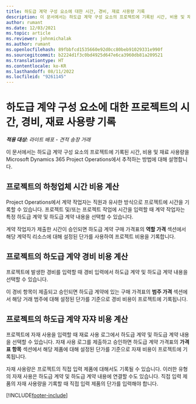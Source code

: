 ```yaml
---
title: 하도급 계약 구성 요소에 대한 시간, 경비, 재료 사용량 기록
description: 이 문서에서는 하도급 계약 구성 요소의 프로젝트에 기록된 시간, 비용 및 재료 사용량을 Microsoft Dynamics 365 Project Operations에서 추적하는 방법에 대해 설명합니다.
author: rumant
ms.date: 12/03/2021
ms.topic: article
ms.reviewer: johnmichalak
ms.author: rumant
ms.openlocfilehash: 89fbbfcd1535660e92d0cc80beb91029331e990f
ms.sourcegitcommit: b2224d1f3c0bd4925d647e6ca3960db81a209521
ms.translationtype: HT
ms.contentlocale: ko-KR
ms.lasthandoff: 08/11/2022
ms.locfileid: "9261145"
---
```

# <a name="recording-time-expenses-and-material-usage-on-projects-for-subcontracted-components"></a>하도급 계약 구성 요소에 대한 프로젝트의 시간, 경비, 재료 사용량 기록

_**적용 대상:** 라이트 배포 - 견적 송장 거래_

이 문서에서는 하도급 계약 구성 요소의 프로젝트에 기록된 시간, 비용 및 재료 사용량을 Microsoft Dynamics 365 Project Operations에서 추적하는 방법에 대해 설명합니다.

## <a name="costing-for-subcontractor-time-on-projects"></a>프로젝트의 하청업체 시간 비용 계산
Project Operations에서 계약 작업자는 직원과 유사한 방식으로 프로젝트에 시간을 기록할 수 있습니다. 프로젝트 및/또는 프로젝트 작업에 시간을 입력할 때 계약 작업자는 특정 하도급 계약 및 하도급 계약 내용을 선택할 수 있습니다.

계약 작업자가 제출한 시간이 승인되면 하도급 계약 구매 가격표의 **역할 가격** 섹션에서 해당 계약직 리소스에 대해 설정된 단가를 사용하여 프로젝트 비용을 기록합니다.

## <a name="costing-for-subcontracted-expenses-on-projects"></a>프로젝트의 하도급 계약 경비 비용 계산
프로젝트에 발생한 경비를 입력할 때 경비 입력에서 하도급 계약 및 하도급 계약 내용을 선택할 수 있습니다. 

이 경비 항목이 제출되고 승인되면 하도급 계약에 있는 구매 가격표의 **범주 가격** 섹션에서 해당 거래 범주에 대해 설정된 단가를 기준으로 경비 비용이 프로젝트에 기록됩니다.

## <a name="costing-for-subcontracted-materials-on-projects"></a>프로젝트의 하도급 계약 자쟈 비용 계산
프로젝트에 자재 사용을 입력할 때 재료 사용 로그에서 하도급 계약 및 하도급 계약 내용을 선택할 수 있습니다. 자재 사용 로그를 제출하고 승인하면 하도급 계약 가격표의 **가격표 항목** 섹션에서 해당 제품에 대해 설정된 단가를 기준으로 자재 비용이 프로젝트에 기록됩니다.

자재 사용량은 프로젝트의 직접 입력 제품에 대해서도 기록될 수 있습니다. 이러한 유형의 자재 사용은 하도급 계약 및 하도급 계약 내용에 연결할 수도 있습니다. 직접 입력 제품의 자재 사용량을 기록할 때 직접 입력 제품의 단가를 입력해야 합니다. 


[!INCLUDE[footer-include](../../includes/footer-banner.md)]
